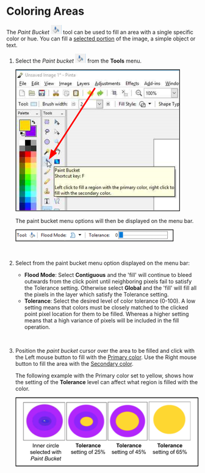 # Coloring Areas

The *Paint Bucket* ![paint bucket](img/color/paintbucket.png) tool can be used to fill an area with a single specific color or hue. You can fill a [selected portion](select_overview.md) of the image, a simple object or text.

1. Select the *Paint bucket* ![paint bucket](img/color/paintbucket.png) from the **Tools** menu.

    ![select paint bucket](img/color/selectpaintbucket.png)

    The paint bucket menu options will then be displayed on the menu bar.

    ![paint menu](img/color/paintbucketmenu.png)
    
    &nbsp;      

2.  Select from the paint bucket menu option displayed on the menu bar:
    -  **Flood Mode**: Select **Contiguous** and the 'fill' will continue to bleed outwards from the click point until neighboring pixels fail to satisfy the Tolerance setting. Otherwise select **Global** and the 'fill' will fill all the pixels in the layer which satisfy the Tolerance setting.
    -  **Tolerance**: Select the desired level of color tolerance (0-100). A low setting means that colors must be closely matched to the clicked point pixel location for them to be filled. Whereas a higher setting means that a high variance of pixels will be included in the fill operation.
    
    &nbsp;

3.  Position the *paint bucket* cursor over the area to be filled and click with the Left mouse button to fill with the [Primary color](coloring.md).  Use the Right mouse button to fill the area with the [Secondary color](coloring.md).

    The following example with the Primary color set to yellow, shows how the setting of the **Tolerance** level can affect what region is filled with the color.


    ![Tolerance settings](img/color/tolerancesettings.png)
